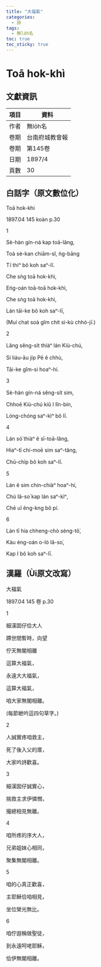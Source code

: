 ```yaml
---
title: "大福氣"
categories:
  - 詩
tags:
  - 無lo̍h名
toc: true
toc_sticky: true
---
```


# Toā hok-khì

## 文獻資訊

| 項目 | 資料 |
|---|---|
| 作者 | 無lo̍h名 |
| 卷期 | 台南府城教會報 |
| 卷期 | 第145卷 |
| 日期 | 1897/4 |
| 頁數 | 30 |

## 白話字（原文數位化）

Toā hok-khì

1897.04 145 koàn p.30

1

Sè-hàn gín-ná kap toā-lâng,

Toà sè-kan chiām-sî, ǹg-bāng

Tī thiⁿ bô koh saⁿ-lī.

Che sǹg toā hok-khì,

Eńg-oán toā-toā hok-khì,

Che sǹg toā hok-khì,

Lán tāi-ke bô koh saⁿ-lī,

(Muí chat soà gîm chit sì-kù chhó-jī.)

2

Lâng sêng-si̍t thiàⁿ lán Kiù-chú,

Sí liáu-āu ji̍p Pē ê chhù,

Tāi-ke gîm-si hoaⁿ-hí.

3

Sè-hàn gín-ná sêng-si̍t sim,

Chhoē Kiù-chú kiû I lîn-bín,

Lóng-chóng saⁿ-kìⁿ bô lī.

4

Lán só͘ thiàⁿ ê sī-toā-lâng,

Hiaⁿ-tī chí-moē sim saⁿ-tâng,

Chū-chi̍p bô koh saⁿ-lī.

5

Lán ê sim chin-chiàⁿ hoaⁿ-hí,

Chú Iâ-so͘ kap lán saⁿ-kìⁿ,

Chē uī êng-kng bô pí.

6

Lán tī hia chheng-chò sèng-tô͘,

Kàu éng-oán o-ló Iâ-so͘,

Kap I bô koh saⁿ-lī.

## 漢羅（Ùi原文改寫）

大福氣

1897.04 145 卷 p.30

1

細漢囡仔佮大人

蹛世間暫時，向望

佇天無閣相離

這算大福氣，

永遠大大福氣，

這算大福氣，

咱大家無閣相離。

(每節紲吟這四句草字。)

2

人誠實疼咱救主，

死了後入父的厝，

大家吟詩歡喜。

3

細漢囡仔誠實心，

揣救主求伊憐憫，

攏總相見無離。

4

咱所疼的序大人，

兄弟姐妹心相同，

聚集無閣相離。

5

咱的心真正歡喜，

主耶穌佮咱相見，

坐位榮光無比。

6

咱佇遐稱做聖徒，

到永遠呵咾耶穌，

佮伊無閣相離。
